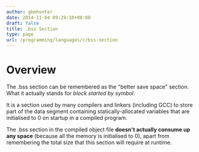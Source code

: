 ```yaml
---
author: gbmhunter
date: 2014-11-04 09:29:10+00:00
draft: false
title: .bss Section
type: page
url: /programming/languages/c/bss-section
---
```


# Overview

The .bss section can be remembered as the "better save space" section. What it actually stands for _block started by symbol_.

It is a section used by many compilers and linkers (including GCC) to store part of the data segment containing statically-allocated variables that are initialised to 0 on startup in a compiled program.

The .bss section in the compiled object file **doesn't actually consume up any space** (because all the memory is initialised to 0), apart from remembering the total size that this section will require at runtime.
